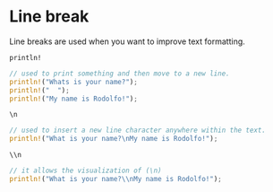 # Line break

Line breaks are used when you want to improve text formatting.

`println!`

```rust
// used to print something and then move to a new line.
println!("Whats is your name?");
println!("  ");
println!("My name is Rodolfo!");
```

`\n`

```rust
// used to insert a new line character anywhere within the text.
println!("What is your name?\nMy name is Rodolfo!");
```

`\\n`
```rust
// it allows the visualization of (\n)
println!("What is your name?\\nMy name is Rodolfo!");
```
